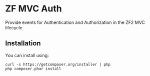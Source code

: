 ZF MVC Auth
===========

Provide events for Authentication and Authorization in the ZF2 MVC lifecycle.


Installation
------------

You can install using:

```
curl -s https://getcomposer.org/installer | php
php composer.phar install
```
